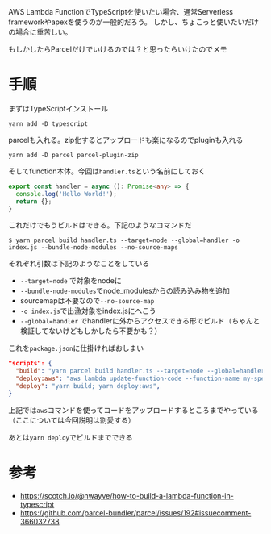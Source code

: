 AWS Lambda FunctionでTypeScriptを使いたい場合、通常Serverless frameworkやapexを使うのが一般的だろう。
しかし、ちょこっと使いたいだけの場合に重苦しい。

もしかしたらParcelだけでいけるのでは？と思ったらいけたのでメモ


# 手順

まずはTypeScriptインストール

```
yarn add -D typescript
```

parcelも入れる。zip化するとアップロードも楽になるのでpluginも入れる

```
yarn add -D parcel parcel-plugin-zip
```

そしてfunction本体。今回は`handler.ts`という名前にしておく

```typescript
export const handler = async (): Promise<any> => {
  console.log('Hello World!');
  return {};
}
```

これだけでもうビルドはできる。下記のようなコマンドだ

```
$ yarn parcel build handler.ts --target=node --global=handler -o index.js --bundle-node-modules --no-source-maps
```

それぞれ引数は下記のようなことをしている

* `--target=node` で対象をnodeに
* `--bundle-node-modules`でnode_modulesからの読み込み物を追加
* sourcemapは不要なので`--no-source-map`
* `-o index.js`で出漁対象をindex.jsにへこう
* `--global=handler` でhandlerに外からアクセスできる形でビルド（ちゃんと検証してないけどもしかしたら不要かも？）


これを`package.json`に仕掛ければおしまい

```json
"scripts": {
  "build": "yarn parcel build handler.ts --target=node --global=handler -o index.js --bundle-node-modules --no-source-maps",
  "deploy:aws": "aws lambda update-function-code --function-name my-special-function --zip-file fileb://./dist.zip --region=ap-northeast-1",
  "deploy": "yarn build; yarn deploy:aws",
}
```

上記では`aws`コマンドを使ってコードをアップロードするところまでやっている（ここについては今回説明は割愛する）

あとは`yarn deploy`でビルドまでできる

# 参考

* https://scotch.io/@nwayve/how-to-build-a-lambda-function-in-typescript
* https://github.com/parcel-bundler/parcel/issues/192#issuecomment-366032738
